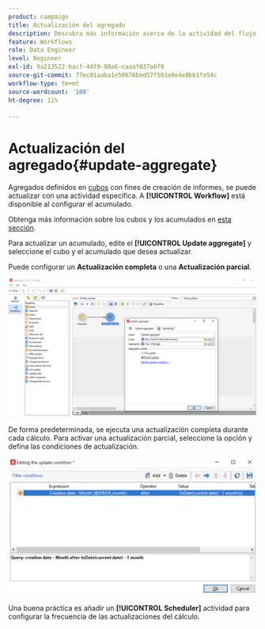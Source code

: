 ```yaml
---
product: campaign
title: Actualización del agregado
description: Descubra más información acerca de la actividad del flujo de trabajo Actualización de agregado
feature: Workflows
role: Data Engineer
level: Beginner
exl-id: 9a213522-bacf-44f9-98a6-caaaf037a0f9
source-git-commit: 77ec01aaba1e50676bed57f503a9e4e8bb1fe54c
workflow-type: tm+mt
source-wordcount: '108'
ht-degree: 11%

---
```


# Actualización del agregado{#update-aggregate}

Agregados definidos en [cubos](../../v8/reporting/gs-cubes.md) con fines de creación de informes, se puede actualizar con una actividad específica. A **[!UICONTROL Workflow]** está disponible al configurar el acumulado.

Obtenga más información sobre los cubos y los acumulados en [esta sección](../../v8/reporting/customize-cubes.md#calculate-and-use-aggregates).

Para actualizar un acumulado, edite el **[!UICONTROL Update aggregate]** y seleccione el cubo y el acumulado que desea actualizar.

Puede configurar un **Actualización completa** o una **Actualización parcial**.

![](assets/update-aggregate-details.png)

De forma predeterminada, se ejecuta una actualización completa durante cada cálculo. Para activar una actualización parcial, seleccione la opción y defina las condiciones de actualización.

![](assets/update-aggregate-partial.png)

Una buena práctica es añadir un **[!UICONTROL Scheduler]** actividad para configurar la frecuencia de las actualizaciones del cálculo.

